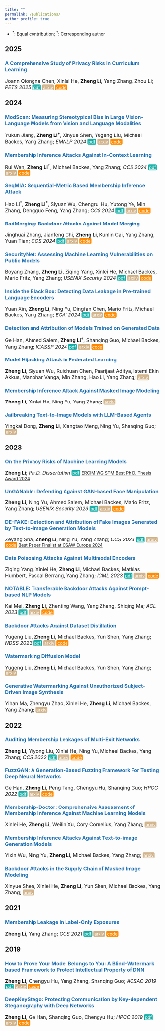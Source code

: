 ```yaml
---
title: ""
permalink: /publications/
author_profile: true
---
```


<style type="text/css" rel="stylesheet">
.btn--paper {
color: white;
background-color: lightseagreen;
padding: 1px 3px;
text-align: center;
border-radius: 4px;
a { TEXT-DECORATION:none }
}
.btn--arxiv {
color: white;
background-color: tan;
padding: 1px 3px;
text-align: center;
border-radius: 4px;
a { TEXT-DECORATION:none }
}
.btn--code {
color: white;
background-color: DARKORANGE;
padding: 1px 3px;
text-align: center;
border-radius: 4px;
a { TEXT-DECORATION:none }
}
</style>
- $^*$: Equal contribution; $^\dagger$: Corresponding author
  
<h2 id='2025'>2025</h2>

### <span style="color:rgb(39, 117, 182)">A Comprehensive Study of Privacy Risks in Curriculum Learning</span>
<font size="3"> Joann Qiongna Chen, Xinlei He, <b>Zheng Li</b>, Yang Zhang, Zhou Li;
<i>PETS 2025</i></font>
<a href="https://zhenglisec.github.io/files/PETS25_CL.pdf" class="btn--paper" target="_blank">pdf</a>
<a href="https://arxiv.org/abs/2310.10124" class="btn--arxiv" target="_blank">arxiv</a>
<a href="https://zhenglisec.github.io/" class="btn--code" target="_blank">code</a>

<h2 id='2024'>2024</h2>

### <span style="color:rgb(39, 117, 182)">ModScan: Measuring Stereotypical Bias in Large Vision-Language Models from Vision and Language Modalities</span>
<font size="3"> Yukun Jiang, <b>Zheng Li$^\dagger$</b>, Xinyue Shen, Yugeng Liu, Michael Backes, Yang Zhang;
<i>EMNLP 2024</i></font>
<a href="https://zhenglisec.github.io/" class="btn--paper" target="_blank">pdf</a>
<a href="https://zhenglisec.github.io/" class="btn--arxiv" target="_blank">arxiv</a>
<a href="https://zhenglisec.github.io/" class="btn--code" target="_blank">code</a>

### <span style="color:rgb(39, 117, 182)">Membership Inference Attacks Against In-Context Learning</span>
<font size="3"> Rui Wen, <b>Zheng Li$^\dagger$</b>, Michael Backes, Yang Zhang;
<i>CCS 2024</i></font>
<a href="https://zhenglisec.github.io/files/CCS24_ICLMIA.pdf" class="btn--paper" target="_blank">pdf</a>
<a href="https://arxiv.org/abs/2409.01380v1" class="btn--arxiv" target="_blank">arxiv</a>
<a href="https://zhenglisec.github.io/" class="btn--code" target="_blank">code</a>

### <span style="color:rgb(39, 117, 182)">SeqMIA: Sequential-Metric Based Membership Inference Attack</span>
<font size="3"> Hao Li$^*$, <b>Zheng Li$^*$</b>, Siyuan Wu, Chengrui Hu, Yutong Ye, Min Zhang, Dengguo Feng, Yang Zhang;
<i>CCS 2024</i></font>
<a href="https://zhenglisec.github.io/files/CCS24_SeqMIA.pdf" class="btn--paper" target="_blank">pdf</a>
<a href="https://arxiv.org/abs/2407.15098" class="btn--arxiv" target="_blank">arxiv</a>
<a href="https://github.com/AIPAG/SeqMIA" class="btn--code" target="_blank">code</a>

### <span style="color:rgb(39, 117, 182)">BadMerging: Backdoor Attacks Against Model Merging</span>
<font size="3"> Jinghuai Zhang, Jianfeng Chi, <b>Zheng Li</b>, Kunlin Cai, Yang Zhang, Yuan Tian;
<i>CCS 2024</i></font>
<a href="https://zhenglisec.github.io/files/CCS24_BadMerging.pdf" class="btn--paper" target="_blank">pdf</a>
<a href="https://arxiv.org/abs/2408.07362v1" class="btn--arxiv" target="_blank">arxiv</a>
<a href="https://zhenglisec.github.io/" class="btn--code" target="_blank">code</a>

### <span style="color:rgb(39, 117, 182)">SecurityNet: Assessing Machine Learning Vulnerabilities on Public Models</span>
<font size="3"> Boyang Zhang, <b>Zheng Li</b>, Ziqing Yang, Xinlei He, Michael Backes, Mario Fritz, Yang Zhang;
<i>USENIX Security 2024</i></font>
<a href="https://www.usenix.org/system/files/sec24summer-prepub-617-zhang-boyang.pdf" class="btn--paper" target="_blank">pdf</a>
<a href="https://arxiv.org/abs/2310.12665" class="btn--arxiv" target="_blank">arxiv</a>
<a href="https://github.com/SecurityNet-Research/SecurityNet" class="btn--code" target="_blank">code</a>

### <span style="color:rgb(39, 117, 182)">Inside the Black Box: Detecting Data Leakage in Pre-trained Language Encoders</span>
<font size="3"> Yuan Xin, <b>Zheng Li</b>, Ning Yu, Dingfan Chen, Mario Fritz, Michael Backes, Yang Zhang;
<i>ECAI 2024</i></font>
<a href="https://zhenglisec.github.io/" class="btn--paper" target="_blank">pdf</a>
<a href="https://arxiv.org/abs/2408.11046" class="btn--arxiv" target="_blank">arxiv</a>
<a href="https://zhenglisec.github.io/" class="btn--code" target="_blank">code</a>

### <span style="color:rgb(39, 117, 182)">Detection and Attribution of Models Trained on Generated Data</span>
<font size="3"> Ge Han, Ahmed Salem, <b>Zheng Li$^\dagger$</b>, Shanqing Guo, Michael Backes, Yang Zhang;
<i>ICASSP 2024</i></font>
<a href="https://zhenglisec.github.io/" class="btn--paper" target="_blank">pdf</a>
<a href="https://zhenglisec.github.io/" class="btn--arxiv" target="_blank">arxiv</a>
<a href="https://zhenglisec.github.io/" class="btn--code" target="_blank">code</a>

<!-- ### <span style="color:rgb(39, 117, 182)">PRJack: Pruning-Resistant Model Hijacking Attack Against Deep Learning Models</span>
<font size="3"> Ge Han, <b>Zheng Li</b>, Shanqing Guo;
<i>IJCNN 2024</i></font>
<a href="https://zhenglisec.github.io/" class="btn--paper" target="_blank">pdf</a>
<a href="https://zhenglisec.github.io/" class="btn--arxiv" target="_blank">arxiv</a>
<a href="https://zhenglisec.github.io/" class="btn--code" target="_blank">code</a> -->

### <span style="color:rgb(39, 117, 182)">Model Hijacking Attack in Federated Learning</span>
<font size="3"><b>Zheng Li</b>, Siyuan Wu, Ruichuan Chen, Paarijaat Aditya, Istemi Ekin Akkus, Manohar Vanga, Min Zhang, Hao Li, Yang Zhang;</font>
<a href="https://arxiv.org/abs/2408.02131" class="btn--arxiv" target="_blank">arxiv</a>

### <span style="color:rgb(39, 117, 182)">Membership Inference Attack Against Masked Image Modeling</span>
<font size="3"><b>Zheng Li</b>, Xinlei He, Ning Yu, Yang Zhang;</font>
<a href="https://arxiv.org/abs/2408.06825v1" class="btn--arxiv" target="_blank">arxiv</a>

### <span style="color:rgb(39, 117, 182)">Jailbreaking Text-to-Image Models with LLM-Based Agents</span>
<font size="3">Yingkai Dong, <b>Zheng Li</b>, Xiangtao Meng, Ning Yu, Shanqing Guo;</font>
<a href="https://arxiv.org/abs/2408.00523" class="btn--arxiv" target="_blank">arxiv</a>

<!-- ### <span style="color:rgb(39, 117, 182)">Membership Inference Attack Against Masked Image Modeling</span>
<font size="3"><b>Zheng Li</b>, Xinlei He, Ning Yu, Yang Zhang;</font>
<a href="https://arxiv.org/abs/2408.06825v1" class="btn--arxiv" target="_blank">arxiv</a> -->

<!-- ### <span style="color:rgb(39, 117, 182)">PRJack: Pruning-Resistant Model Hijacking Attack Against Deep Learning Models</span>
<font size="3"> Ge Han, <b>Zheng Li$\dagger$</b>, Shanqing Guo;
<i>IJCNN 2024</i></font>
<a href="https://zhenglisec.github.io/" class="btn--paper" target="_blank">pdf</a>
<a href="https://zhenglisec.github.io/" class="btn--arxiv" target="_blank">arxiv</a>
<a href="https://zhenglisec.github.io/" class="btn--code" target="_blank">code</a> -->

<h2 id='2023'>2023</h2>

### <span style="color:rgb(39, 117, 182)">On the Privacy Risks of Machine Learning Models</span>
<font size="3"> <b>Zheng Li</b>;
<i>Ph.D. Dissertation</i></font>
<a href="https://publikationen.sulb.uni-saarland.de/handle/20.500.11880/36610?locale=en" class="btn--paper" target="_blank">pdf</a>
<a href="https://hosting.services.iit.cnr.it/STM-WG/contentpage06.html" class="btn--success" target="_blank">ERCIM WG STM Best Ph.D. Thesis Award 2024</a>

### <span style="color:rgb(39, 117, 182)">UnGANable: Defending Against GAN-based Face Manipulation</span>
<font size="3"> <b>Zheng Li</b>, Ning Yu, Ahmed Salem, Michael Backes, Mario Fritz, Yang Zhang;
<i>USENIX Security 2023</i></font>
<a href="https://arxiv.org/abs/2210.00957" class="btn--paper" target="_blank">pdf</a>
<a href="https://arxiv.org/abs/2210.00957" class="btn--arxiv" target="_blank">arxiv</a>
<a href="https://github.com/zhenglisec/UnGANable" class="btn--code" target="_blank">code</a>

### <span style="color:rgb(39, 117, 182)">DE-FAKE: Detection and Attribution of Fake Images Generated by Text-to-Image Generation Models</span>
<font size="3">Zeyang Sha, <b>Zheng Li</b>, Ning Yu, Yang Zhang;
<i>CCS 2023</i></font>
<a href="https://arxiv.org/abs/2210.06998" class="btn--paper" target="_blank">pdf</a>
<a href="https://arxiv.org/abs/2210.06998" class="btn--arxiv" target="_blank">arxiv</a>
<a href="https://arxiv.org/abs/2210.06998" class="btn--code" target="_blank">code</a>
<a href="https://csaw24-eur-arc.sciencesconf.org/" class="btn--success" target="_blank">Best Paper Finalist at CSAW Europe 2024</a>

### <span style="color:rgb(39, 117, 182)">Data Poisoning Attacks Against Multimodal Encoders</span>
<font size="3">Ziqing Yang, Xinlei He, <b>Zheng Li</b>, Michael Backes, Mathias Humbert, Pascal Berrang, Yang Zhang;
<i>ICML 2023</i></font>
<a href="https://arxiv.org/abs/2209.15266" class="btn--paper" target="_blank">pdf</a>
<a href="https://arxiv.org/abs/2209.15266" class="btn--arxiv" target="_blank">arxiv</a>
<a href="https://github.com/zqypku/mm_poison/" class="btn--code" target="_blank">code</a>

### <span style="color:rgb(39, 117, 182)">NOTABLE: Transferable Backdoor Attacks Against Prompt-based NLP Models</span>
<font size="3">Kai Mei, <b>Zheng Li</b>, Zhenting Wang, Yang Zhang, Shiqing Ma;
<i>ACL 2023</i></font>
<a href="https://zhenglisec.github.io/" class="btn--paper" target="_blank">pdf</a>
<a href="https://arxiv.org/abs/2305.17826" class="btn--arxiv" target="_blank">arxiv</a>
<a href="https://github.com/RU-System-Software-and-Security/Notable" class="btn--code" target="_blank">code</a>

### <span style="color:rgb(39, 117, 182)">Backdoor Attacks Against Dataset Distillation</span>
<font size="3">Yugeng Liu, <b>Zheng Li</b>, Michael Backes, Yun Shen, Yang Zhang;
<i>NDSS 2023</i></font>
<a href="https://arxiv.org/abs/2301.01197" class="btn--paper" target="_blank">pdf</a>
<a href="https://arxiv.org/abs/2301.01197" class="btn--arxiv" target="_blank">arxiv</a>
<a href="https://github.com/liuyugeng/baadd" class="btn--code" target="_blank">code</a>

### <span style="color:rgb(39, 117, 182)">Watermarking Diffusion Model</span>
<font size="3">Yugeng Liu, <b>Zheng Li</b>, Michael Backes, Yun Shen, Yang Zhang;</font>
<a href="https://arxiv.org/abs/2305.12502" class="btn--arxiv" target="_blank">arxiv</a>

### <span style="color:rgb(39, 117, 182)">Generative Watermarking Against Unauthorized Subject-Driven Image Synthesis</span>
<font size="3">Yihan Ma, Zhengyu Zhao, Xinlei He, <b>Zheng Li</b>, Michael Backes, Yang Zhang;</font>
<a href="https://arxiv.org/abs/2306.07754" class="btn--arxiv" target="_blank">arxiv</a>

<h2 id='2022'>2022</h2>

### <span style="color:rgb(39, 117, 182)">Auditing Membership Leakages of Multi-Exit Networks</span>
<font size="3"><b>Zheng Li</b>, Yiyong Liu, Xinlei He, Ning Yu, Michael Backes, Yang Zhang;
<i>CCS 2022</i></font>
<a href="https://arxiv.org/abs/2208.11180" class="btn--paper" target="_blank">pdf</a>
<a href="https://arxiv.org/abs/2208.11180" class="btn--arxiv" target="_blank">arxiv</a>
<a href="https://github.com/zhenglisec/Multi-Exit-Privacy" class="btn--code" target="_blank">code</a>

### <span style="color:rgb(39, 117, 182)">FuzzGAN: A Generation-Based Fuzzing Framework For Testing Deep Neural Networks</span>
<font size="3">Ge Han, <b>Zheng Li</b>, Peng Tang, Chengyu Hu, Shanqing Guo;
<i>HPCC 2022</i></font>
<a href="https://ieeexplore.ieee.org/document/10074689?denied=" class="btn--paper" target="_blank">pdf</a>
<a href="https://zhenglisec.github.io/" class="btn--arxiv" target="_blank">arxiv</a>
<a href="https://zhenglisec.github.io/" class="btn--code" target="_blank">code</a>

### <span style="color:rgb(39, 117, 182)">Membership-Doctor: Comprehensive Assessment of Membership Inference Against Machine Learning Models</span>
<font size="3">Xinlei He, <b>Zheng Li</b>, Weilin Xu, Cory Cornelius, Yang Zhang;</font>
<a href="https://arxiv.org/abs/2208.10445" class="btn--arxiv" target="_blank">arxiv</a>

### <span style="color:rgb(39, 117, 182)">Membership Inference Attacks Against Text-to-image Generation Models</span>
<font size="3">Yixin Wu, Ning Yu, <b>Zheng Li</b>, Michael Backes, Yang Zhang;</font>
<a href="https://arxiv.org/abs/2210.00968" class="btn--arxiv" target="_blank">arxiv</a>

### <span style="color:rgb(39, 117, 182)">Backdoor Attacks in the Supply Chain of Masked Image Modeling</span>
<font size="3">Xinyue Shen, Xinlei He, <b>Zheng Li</b>, Yun Shen, Michael Backes, Yang Zhang;</font>
<a href="https://arxiv.org/abs/2210.01632" class="btn--arxiv" target="_blank">arxiv</a>


<h2 id='2021'>2021</h2>

### <span style="color:rgb(39, 117, 182)">Membership Leakage in Label-Only Exposures</span>
<font size="3"><b>Zheng Li</b>, Yang Zhang;
<i>CCS 2021</i></font>
<a href="https://arxiv.org/abs/2007.15528" class="btn--paper" target="_blank">pdf</a>
<a href="https://arxiv.org/abs/2007.15528" class="btn--arxiv" target="_blank">arxiv</a>
<a href="https://github.com/zhenglisec/Decision-based-MIA" class="btn--code" target="_blank">code</a>


<h2 id='2019'>2019</h2>

### <span style="color:rgb(39, 117, 182)">How to Prove Your Model Belongs to You: A Blind-Watermark based Framework to Protect Intellectual Property of DNN</span>
<font size="3"><b>Zheng Li</b>,  Chengyu Hu, Yang Zhang, Shanqing Guo;
<i>ACSAC 2019</i></font>
<a href="https://arxiv.org/abs/1903.01743" class="btn--paper" target="_blank">pdf</a>
<a href="https://arxiv.org/abs/1903.01743" class="btn--arxiv" target="_blank">arxiv</a>
<a href="https://github.com/zhenglisec/Blind-Watermark-for-DNN" class="btn--code" target="_blank">code</a>


### <span style="color:rgb(39, 117, 182)">DeepKeyStego: Protecting Communication by Key-dependent Steganography with Deep Networks</span>
<font size="3"><b>Zheng Li</b>,  Ge Han, Shanqing Guo, Chengyu Hu;
<i>HPCC 2019</i></font>
<a href="https://ieeexplore.ieee.org/document/8855704" class="btn--paper" target="_blank">pdf</a>
<a href="https://ieeexplore.ieee.org/document/8855704" class="btn--arxiv" target="_blank">arxiv</a>
<a href="https://github.com/zhenglisec/DeepKeyStego" class="btn--code" target="_blank">code</a>



